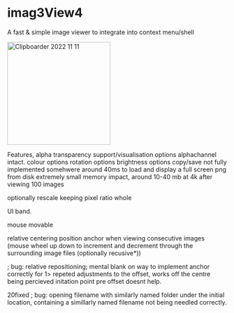 # imag3View4
A fast & simple image viewer to integrate into context menu/shell

<img width="236" alt="Clipboarder 2022 11 11" src="https://user-images.githubusercontent.com/62726599/201299867-2456136d-e049-4127-b301-9cb64f22cffb.png">

Features,
alpha transparency support/visualisation options
alphachannel intact.
colour options
rotation options
brightness options 
copy/save not fully implemented
somehwere around 40ms to load and display a full screen png from disk
extremely small memory impact, around 10-40 mb at 4k after viewing 100 images


optionally rescale keeping pixel ratio whole

UI band.

mouse movable

relative centering position anchor when viewing consecutive images (mouse wheel up down to increment and decrement through the surrounding image files (optionally recusive*))

; bug: relative repositioning; mental blank on way to implement anchor correctly for 1> repeted adjustments to the offset,  works off the centre being percieved initation point pre offset doesnt help.

20fixed ; bug: opening filename with similarly named folder under the initial location, containing a simillarly named filename not being needled correctly.
